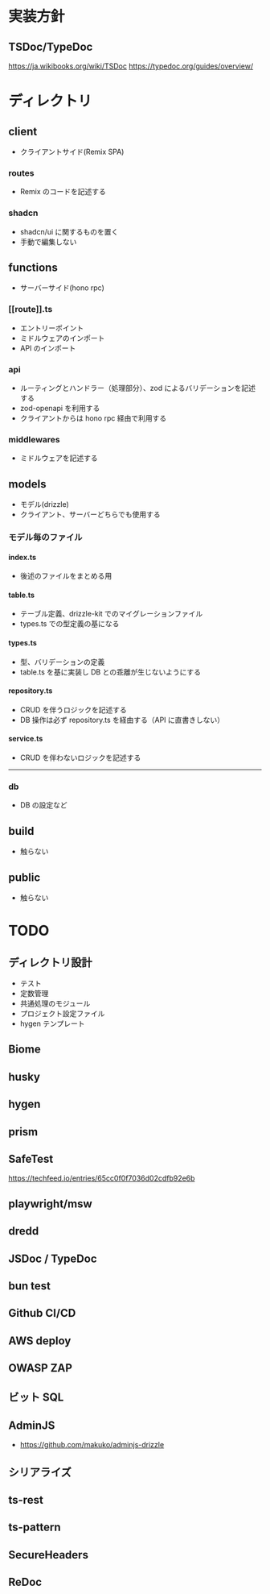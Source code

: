 # 実装方針

## TSDoc/TypeDoc

https://ja.wikibooks.org/wiki/TSDoc
https://typedoc.org/guides/overview/

# ディレクトリ

## client

- クライアントサイド(Remix SPA)

### routes

- Remix のコードを記述する

### shadcn

- shadcn/ui に関するものを置く
- 手動で編集しない

## functions

- サーバーサイド(hono rpc)

### [[route]].ts

- エントリーポイント
- ミドルウェアのインポート
- API のインポート

### api

- ルーティングとハンドラー（処理部分）、zod によるバリデーションを記述する
- zod-openapi を利用する
- クライアントからは hono rpc 経由で利用する

### middlewares

- ミドルウェアを記述する

## models

- モデル(drizzle)
- クライアント、サーバーどちらでも使用する

### モデル毎のファイル

#### index.ts

- 後述のファイルをまとめる用

#### table.ts

- テーブル定義、drizzle-kit でのマイグレーションファイル
- types.ts での型定義の基になる

#### types.ts

- 型、バリデーションの定義
- table.ts を基に実装し DB との乖離が生じないようにする

#### repository.ts

- CRUD を伴うロジックを記述する
- DB 操作は必ず repository.ts を経由する（API に直書きしない）

#### service.ts

- CRUD を伴わないロジックを記述する

---

### db

- DB の設定など

## build

- 触らない

## public

- 触らない

# TODO

## ディレクトリ設計

- テスト
- 定数管理
- 共通処理のモジュール
- プロジェクト設定ファイル
- hygen テンプレート

## Biome

## husky

## hygen

## prism

## SafeTest

https://techfeed.io/entries/65cc0f0f7036d02cdfb92e6b

## playwright/msw

## dredd

## JSDoc / TypeDoc

## bun test

## Github CI/CD

## AWS deploy

## OWASP ZAP

## ビット SQL

## AdminJS

- https://github.com/makuko/adminjs-drizzle

## シリアライズ

## ts-rest

## ts-pattern

## SecureHeaders

## ReDoc
